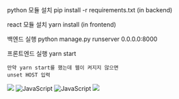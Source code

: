 python 모듈 설치
    pip install -r requirements.txt
    (in backend)

react 모듈 설치
    yarn install
    (in frontend)

백엔드 실행
    python manage.py runserver 0.0.0.0:8000
    
프론트엔드 실행
    yarn start

    만약 yarn start를 했는데 웹이 켜지지 않으면
    unset HOST 입력


<img src="https://img.shields.io/badge/React-3776AB?style=for-the-badge&logo=React&logoColor=white">
<img alt="JavaScript" src="https://img.shields.io/badge/JavaScript-F7DF1E?style=for-the-badge&logo=JavaScript&logoColor=black">
<img alt="JavaScript" src="https://img.shields.io/badge/TypeScript-#3178C6?style=for-the-badge&logo=TypeScript&logoColor=white">




<img src="https://img.shields.io/badge/styled-components?style=for-the-badge&logo=styled-components&logoColor=white">

